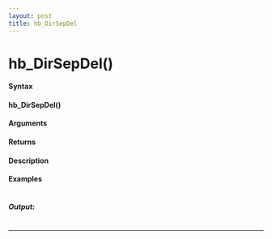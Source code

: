 ```yaml
---
layout: post
title: hb_DirSepDel
---
```


# hb_DirSepDel()


#### Syntax

#### hb_DirSepDel()

#### Arguments

#### Returns

#### Description

#### Examples

```

```

##### Output:

```

```

---